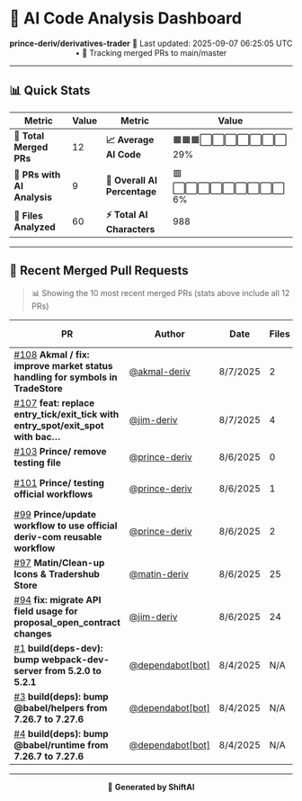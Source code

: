 # 🤖 AI Code Analysis Dashboard

<div align="center">

**prince-deriv/derivatives-trader**
📅 Last updated: 2025-09-07 06:25:05 UTC • 🔄 Tracking merged PRs to main/master

</div>

---

## 📊 Quick Stats

| Metric | Value | Metric | Value |
|--------|-------|--------|-------|
| **📁 Total Merged PRs** | 12 | **📈 Average AI Code** | 🟧🟧🟧⬜⬜⬜⬜⬜⬜⬜ 29% |
| **🤖 PRs with AI Analysis** | 9 | **🎯 Overall AI Percentage** | 🟥⬜⬜⬜⬜⬜⬜⬜⬜⬜ 6% |
| **📄 Files Analyzed** | 60 | **⚡ Total AI Characters** | 988 |

---

## 🚀 Recent Merged Pull Requests

> 📊 Showing the 10 most recent merged PRs (stats above include all 12 PRs)

| PR | Author | Date | Files | AI Content | Percentage |
|----|--------|------|-------|------------|------------|
| [#108](#) **Akmal / fix: improve market status handling for symbols in TradeStore** | [@akmal-deriv](https://github.com/akmal-deriv) | 8/7/2025 | 2 | 0 / 971 chars | ⬜⬜⬜⬜⬜⬜⬜⬜⬜⬜⬜⬜⬜⬜⬜   0% |
| [#107](#) **feat: replace entry_tick/exit_tick with entry_spot/exit_spot with bac…** | [@jim-deriv](https://github.com/jim-deriv) | 8/7/2025 | 4 | 0 / 1,252 chars | ⬜⬜⬜⬜⬜⬜⬜⬜⬜⬜⬜⬜⬜⬜⬜   0% |
| [#103](#) **Prince/ remove testing file** | [@prince-deriv](https://github.com/prince-deriv) | 8/6/2025 | 0 | 0 / 0 chars | ⬜⬜⬜⬜⬜⬜⬜⬜⬜⬜⬜⬜⬜⬜⬜   0% |
| [#101](#) **Prince/ testing official workflows** | [@prince-deriv](https://github.com/prince-deriv) | 8/6/2025 | 1 | 695 / 707 chars | 🟩🟩🟩🟩🟩🟩🟩🟩🟩🟩🟩🟩🟩🟩🟩  98% |
| [#99](#) **Prince/update workflow to use official deriv-com reusable workflow** | [@prince-deriv](https://github.com/prince-deriv) | 8/6/2025 | 2 | 224 / 257 chars | 🟩🟩🟩🟩🟩🟩🟩🟩🟩🟩🟩🟩🟩⬜⬜  87% |
| [#97](#) **Matin/Clean-up Icons & Tradershub Store** | [@matin-deriv](https://github.com/matin-deriv) | 8/6/2025 | 25 | 0 / 1,529 chars | ⬜⬜⬜⬜⬜⬜⬜⬜⬜⬜⬜⬜⬜⬜⬜   0% |
| [#94](#) **fix: migrate API field usage for proposal_open_contract changes** | [@jim-deriv](https://github.com/jim-deriv) | 8/6/2025 | 24 | 0 / 13,107 chars | ⬜⬜⬜⬜⬜⬜⬜⬜⬜⬜⬜⬜⬜⬜⬜   0% |
| [#1](#) **build(deps-dev): bump webpack-dev-server from 5.2.0 to 5.2.1** | [@dependabot[bot]](https://github.com/dependabot[bot]) | 8/4/2025 | N/A | No data | ⬜⬜⬜⬜⬜⬜⬜⬜⬜⬜⬜⬜⬜⬜⬜   0% |
| [#3](#) **build(deps): bump @babel/helpers from 7.26.7 to 7.27.6** | [@dependabot[bot]](https://github.com/dependabot[bot]) | 8/4/2025 | N/A | No data | ⬜⬜⬜⬜⬜⬜⬜⬜⬜⬜⬜⬜⬜⬜⬜   0% |
| [#4](#) **build(deps): bump @babel/runtime from 7.26.7 to 7.27.6** | [@dependabot[bot]](https://github.com/dependabot[bot]) | 8/4/2025 | N/A | No data | ⬜⬜⬜⬜⬜⬜⬜⬜⬜⬜⬜⬜⬜⬜⬜   0% |

---

<div align="center">

🚀 **Generated by ShiftAI**

</div>